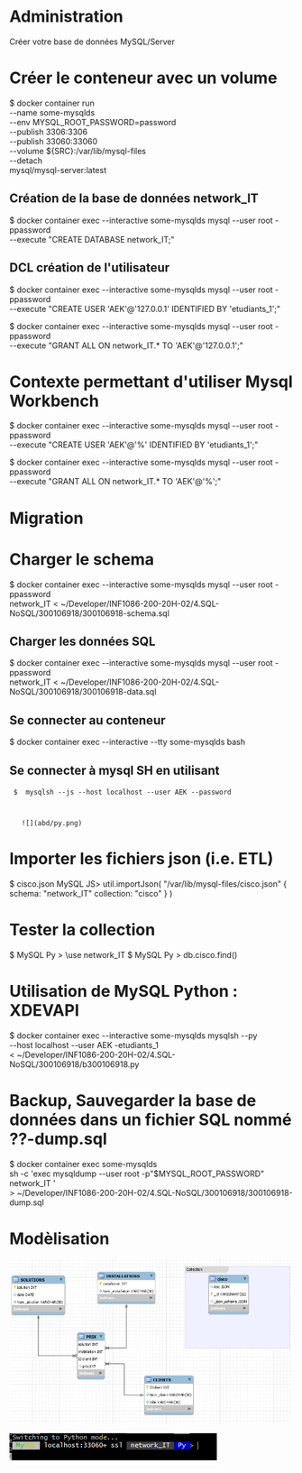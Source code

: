 


# Administration
Créer votre base de données MySQL/Server
# Créer le conteneur avec un volume
 
$ docker container run \
         --name some-mysqlds \
         --env MYSQL_ROOT_PASSWORD=password \
         --publish 3306:3306 \
         --publish 33060:33060 \
         --volume ${SRC}:/var/lib/mysql-files \
         --detach \
         mysql/mysql-server:latest
         
         
## Création de la base de données network_IT
$ docker container exec --interactive some-mysqlds mysql --user root -ppassword \
                        --execute "CREATE DATABASE network_IT;"
                        
## DCL création de l'utilisateur
$ docker container exec --interactive some-mysqlds mysql --user root -ppassword \
                        --execute "CREATE USER 'AEK'@'127.0.0.1' IDENTIFIED BY 'etudiants_1';"
                        
$ docker container exec --interactive some-mysqlds mysql --user root -ppassword \
                        --execute "GRANT ALL ON network_IT.* TO 'AEK'@'127.0.0.1';"

# Contexte permettant d'utiliser Mysql Workbench

$ docker container exec --interactive some-mysqlds mysql --user root -ppassword \
                        --execute "CREATE USER 'AEK'@'%' IDENTIFIED BY 'etudiants_1';"
                        
$  docker container exec --interactive some-mysqlds mysql --user root -ppassword \
                        --execute "GRANT ALL ON network_IT.* TO 'AEK'@'%';"


# Migration

# Charger le schema

$ docker container exec --interactive some-mysqlds mysql --user root -ppassword \
          network_IT < ~/Developer/INF1086-200-20H-02/4.SQL-NoSQL/300106918/300106918-schema.sql

##  Charger les données SQL
$ docker container exec --interactive some-mysqlds mysql --user root -ppassword \
          network_IT < ~/Developer/INF1086-200-20H-02/4.SQL-NoSQL/300106918/300106918-data.sql

##  Se connecter au conteneur
   $  docker container exec --interactive --tty some-mysqlds bash
     
##  Se connecter à mysql SH en utilisant 
     $  mysqlsh --js --host localhost --user AEK --password
 #
       ![](abd/py.png)
  #
       
       
#  Importer les fichiers json (i.e. ETL)

$ cisco.json
MySQL JS> util.importJson(
              "/var/lib/mysql-files/cisco.json" 
              {
                  schema: "network_IT"
                  collection: "cisco"
              }
          )

# Tester la collection

$ MySQL  Py > \use network_IT
$ MySQL  Py > db.cisco.find()

# Utilisation de MySQL Python : XDEVAPI

$ docker container exec --interactive some-mysqlds mysqlsh --py \
                        --host localhost --user AEK -etudiants_1 \
                        < ~/Developer/INF1086-200-20H-02/4.SQL-NoSQL/300106918/b300106918.py
                   
#  Backup, Sauvegarder la base de données dans un fichier SQL nommé ??-dump.sql

$ docker container exec some-mysqlds \
               sh -c 'exec mysqldump --user root -p"$MYSQL_ROOT_PASSWORD" network_IT ' \
                > ~/Developer/INF1086-200-20H-02/4.SQL-NoSQL/300106918/300106918-dump.sql


# Modèlisation

![](abd/collection.png)


![](abd/py.png)
